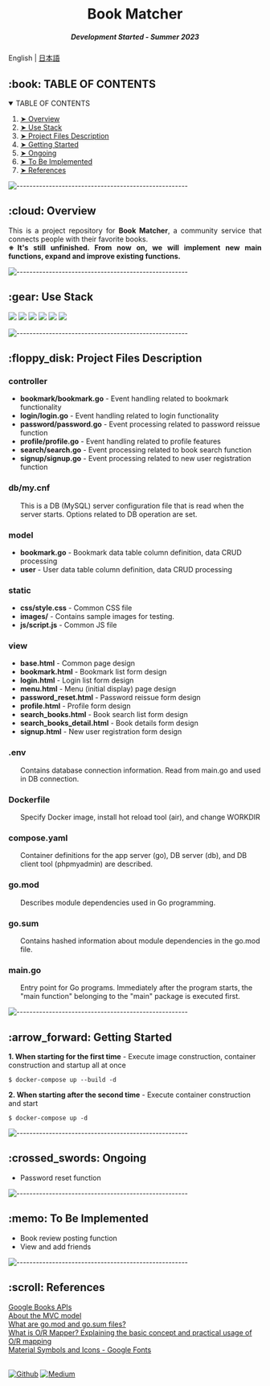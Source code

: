 <h1 align="center"> Book Matcher </h1>
<h5 align="center"> Development Started - Summer 2023 </h5>

English | [日本語](https://github.com/nao-United92/book-matcher/README.ja.md)</h2>

<!-- TABLE OF CONTENTS -->
<h2 id="table-of-contents"> :book: TABLE OF CONTENTS</h2>

<details open="open">
  <summary>TABLE OF CONTENTS</summary>
  <ol>
    <li><a href="#overview"> ➤ Overview</a></li>
    <li><a href="#use-stack"> ➤ Use Stack</a></li>
    <li><a href="#project-files-description"> ➤ Project Files Description</a></li>
    <li><a href="#getting-started"> ➤ Getting Started</a></li>
    <li><a href="#ongoing"> ➤ Ongoing</a></li>
    <li><a href="#to-be-implemented"> ➤ To Be Implemented</a></li>
    <li><a href="#references"> ➤ References</a></li>
  </ol>
</details>


![-----------------------------------------------------](https://raw.githubusercontent.com/andreasbm/readme/master/assets/lines/rainbow.png)

<!-- Overview -->
<h2 id="overview"> :cloud: Overview</h2>

<p align="justify">
  This is a project repository for <b>Book Matcher</b>, a community service that connects people with their favorite books.<br>
  <b>※It's still unfinished. From now on, we will implement new main functions, expand and improve existing functions.</b>
</p>

![-----------------------------------------------------](https://raw.githubusercontent.com/andreasbm/readme/master/assets/lines/rainbow.png)

<!-- Use Stack -->
<h2 id="use-stack"> :gear: Use Stack</h2>

<p align="justify">
<img src="https://img.shields.io/badge/-Docker-1488C6.svg?logo=docker&style=plastic">
<img src="https://img.shields.io/badge/-Go-76E1FE.svg?logo=go&style=plastic">
<img src="https://img.shields.io/badge/-Mysql-4479A1.svg?logo=mysql&style=plastic">
<img src="https://img.shields.io/badge/-Html5-E34F26.svg?logo=html5&style=plastic">
<img src="https://img.shields.io/badge/-Css3-1572B6.svg?logo=css3&style=plastic">
<img src="https://img.shields.io/badge/-Jquery-0769AD.svg?logo=jquery&style=plastic">
</p>

![-----------------------------------------------------](https://raw.githubusercontent.com/andreasbm/readme/master/assets/lines/rainbow.png)

<!-- PROJECT FILES DESCRIPTION -->
<h2 id="project-files-description"> :floppy_disk: Project Files Description</h2>

<h3>controller</h3>
<ul>
  <li><b>bookmark/bookmark.go</b> - Event handling related to bookmark functionality</li>
  <li><b>login/login.go</b> - Event handling related to login functionality</li>
  <li><b>password/password.go</b> - Event processing related to password reissue function</li>
  <li><b>profile/profile.go</b> - Event handling related to profile features</li>
  <li><b>search/search.go</b> - Event processing related to book search function</li>
  <li><b>signup/signup.go</b> - Event processing related to new user registration function</li>
</ul>

<h3>db/my.cnf</h3>
<ul>
  This is a DB (MySQL) server configuration file that is read when the server starts. Options related to DB operation are set.
</ul>

<h3>model</h3>
<ul>
  <li><b>bookmark.go</b> - Bookmark data table column definition, data CRUD processing</li>
  <li><b>user</b> - User data table column definition, data CRUD processing</li>
</ul>

<h3>static</h3>
<ul>
  <li><b>css/style.css</b> - Common CSS file</li>
  <li><b>images/</b> - Contains sample images for testing.</li>
  <li><b>js/script.js</b> - Common JS file</li>
</ul>

<h3>view</h3>
<ul>
  <li><b>base.html</b> - Common page design</li>
  <li><b>bookmark.html</b> - Bookmark list form design</li>
  <li><b>login.html</b> - Login list form design</li>
  <li><b>menu.html</b> - Menu (initial display) page design</li>
  <li><b>password_reset.html</b> - Password reissue form design</li>
  <li><b>profile.html</b> - Profile form design</li>
  <li><b>search_books.html</b> - Book search list form design</li>
  <li><b>search_books_detail.html</b> - Book details form design</li>
  <li><b>signup.html</b> - New user registration form design</li>
</ul>

<h3>.env</h3>
<ul>
  Contains database connection information. Read from main.go and used in DB connection.
</ul>

<h3>Dockerfile</h3>
<ul>
  Specify Docker image, install hot reload tool (air), and change WORKDIR
</ul>

<h3>compose.yaml</h3>
<ul>
  Container definitions for the app server (go), DB server (db), and DB client tool (phpmyadmin) are described.
</ul>

<h3>go.mod</h3>
<ul>
  Describes module dependencies used in Go programming.
</ul>

<h3>go.sum</h3>
<ul>
  Contains hashed information about module dependencies in the go.mod file.
</ul>

<h3>main.go</h3>
<ul>
  Entry point for Go programs. Immediately after the program starts, the "main function" belonging to the "main" package is executed first.
</ul>

![-----------------------------------------------------](https://raw.githubusercontent.com/andreasbm/readme/master/assets/lines/rainbow.png)

<!-- Getting Started -->
<h2 id="getting-started"> :arrow_forward: Getting Started</h2>

<p><b>1. When starting for the first time</b> - Execute image construction, container construction and startup all at once</p>
<pre><code>$ docker-compose up --build -d</code></pre>

<p><b>2. When starting after the second time</b> - Execute container construction and start</p>
<pre><code>$ docker-compose up -d</code></pre>

![-----------------------------------------------------](https://raw.githubusercontent.com/andreasbm/readme/master/assets/lines/rainbow.png)

<!-- Ongoing -->
<h2 id="ongoing"> :crossed_swords: Ongoing</h2>
<ul>
  <li>Password reset function</li>
</ul>

![-----------------------------------------------------](https://raw.githubusercontent.com/andreasbm/readme/master/assets/lines/rainbow.png)

<!-- To Be Implemented -->
<h2 id="to-be-implemented"> :memo: To Be Implemented</h2>
<ul>
  <li>Book review posting function</li>
  <li>View and add friends</li>
</ul>

![-----------------------------------------------------](https://raw.githubusercontent.com/andreasbm/readme/master/assets/lines/rainbow.png)

<!-- References -->
<h2 id="references"> :scroll: References</h2>
<a href="https://developers.google.com/books/docs/v1/using?hl=ja">Google Books APIs</a><br>
<a href="https://qiita.com/s_emoto/items/975cc38a3e0de462966a">About the MVC model</a><br>
<a href="https://qiita.com/soicchi/items/2637a9195e64fdc73609">What are go.mod and go.sum files?</a><br>
<a href="https://the-simple.jp/what-is-o-r-mapper-explains-the-basic-concept-of-o-r-mapping-and-how-to-use-it-in-practice">What is O/R Mapper? Explaining the basic concept and practical usage of O/R mapping</a><br>
<a href="https://fonts.google.com/icons">Material Symbols and Icons - Google Fonts</a>
<br><br>

<a href="https://github.com/nao-United92" target="_blank"><img alt="Github" src="https://img.shields.io/badge/GitHub-%2312100E.svg?&style=for-the-badge&logo=Github&logoColor=white" /></a>
<a href="https://qiita.com/nao-United92" target="_blank"><img alt="Medium" src="https://img.shields.io/badge/qiita-55C500.svg?&style=for-the-badge&logo=qiita&logoColor=white" /></a>
